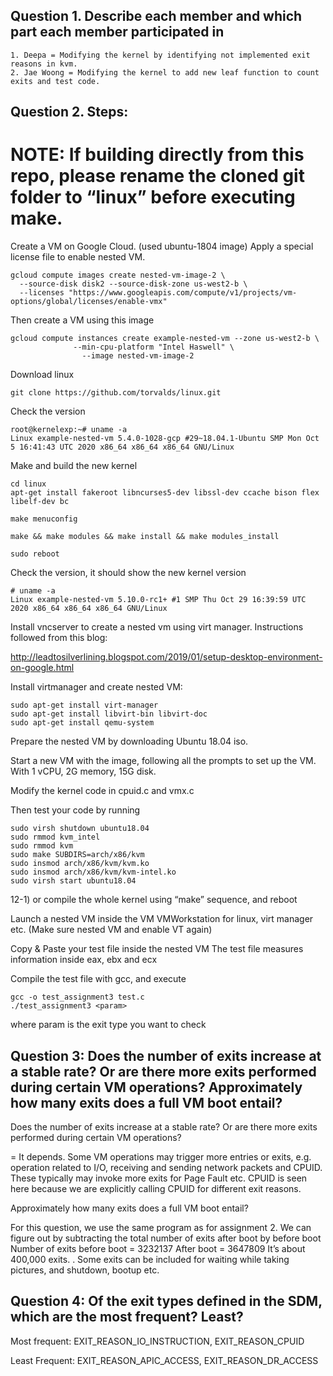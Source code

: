 ## Question 1. Describe each member and which part each member participated in
	1. Deepa = Modifying the kernel by identifying not implemented exit reasons in kvm.
	2. Jae Woong = Modifying the kernel to add new leaf function to count exits and test code.

## Question 2. Steps:
# NOTE: If building directly from this repo, please rename the cloned git folder to “linux” before executing make.
Create a VM on Google Cloud. (used ubuntu-1804 image)
Apply a special license file to enable nested VM.

```
gcloud compute images create nested-vm-image-2 \
  --source-disk disk2 --source-disk-zone us-west2-b \
  --licenses "https://www.googleapis.com/compute/v1/projects/vm-options/global/licenses/enable-vmx"
```
Then create a VM using this image

```
gcloud compute instances create example-nested-vm --zone us-west2-b \
              --min-cpu-platform "Intel Haswell" \
              	--image nested-vm-image-2
```                

Download linux
```
git clone https://github.com/torvalds/linux.git
```

Check the version
```
root@kernelexp:~# uname -a
Linux example-nested-vm 5.4.0-1028-gcp #29~18.04.1-Ubuntu SMP Mon Oct 5 16:41:43 UTC 2020 x86_64 x86_64 x86_64 GNU/Linux
```
Make and build the new kernel

```
cd linux
apt-get install fakeroot libncurses5-dev libssl-dev ccache bison flex libelf-dev bc

make menuconfig

make && make modules && make install && make modules_install

sudo reboot
```

Check the version, it should show the new kernel version
```
# uname -a
Linux example-nested-vm 5.10.0-rc1+ #1 SMP Thu Oct 29 16:39:59 UTC 2020 x86_64 x86_64 x86_64 GNU/Linux
```

Install vncserver to create a nested vm using virt manager. Instructions followed from this blog:

http://leadtosilverlining.blogspot.com/2019/01/setup-desktop-environment-on-google.html

Install virtmanager and create nested VM: 
```
sudo apt-get install virt-manager 
sudo apt-get install libvirt-bin libvirt-doc 
sudo apt-get install qemu-system 
```

Prepare the nested VM by downloading Ubuntu 18.04 iso. 

Start a new VM with the image, following all the prompts to set up the VM. With 1 vCPU, 2G memory, 15G disk.

Modify the kernel code in cpuid.c and vmx.c

Then test your code by running
```
sudo virsh shutdown ubuntu18.04
sudo rmmod kvm_intel
sudo rmmod kvm
sudo make SUBDIRS=arch/x86/kvm
sudo insmod arch/x86/kvm/kvm.ko
sudo insmod arch/x86/kvm/kvm-intel.ko
sudo virsh start ubuntu18.04
```
   
   12-1) or compile the whole kernel using “make” sequence, and reboot


 Launch a nested VM inside the VM
VMWorkstation for linux, virt manager etc.
(Make sure nested VM and enable VT again)


 Copy & Paste your test file inside the nested VM
The test file measures information inside eax, ebx and ecx


 Compile the test file with gcc, and execute
 ```
gcc -o test_assignment3 test.c
./test_assignment3 <param>
```
where param is the exit type you want to check

## Question 3: Does the number of exits increase at a stable rate? Or are there more exits performed during certain VM operations?  Approximately how many exits does a full VM boot entail?

 Does the number of exits increase at a stable rate? Or are there more exits performed during certain VM operations?
 
= It depends. Some VM operations may trigger more entries or exits, e.g. operation related to I/O, receiving and sending network packets and CPUID. These typically may invoke more exits for Page Fault etc. CPUID is seen here because we are explicitly calling CPUID for different exit reasons.

Approximately how many exits does a full VM boot entail?

For this question, we use the same program as for assignment 2. We can figure out by subtracting the total number of exits after boot by before boot
Number of exits before boot = 3232137 After boot = 3647809 It’s about 400,000 exits. . Some exits can be included for waiting while taking pictures, and shutdown, bootup etc.

## Question 4: Of the exit types defined in the SDM, which are the most frequent? Least?

Most frequent: EXIT_REASON_IO_INSTRUCTION, EXIT_REASON_CPUID 

Least Frequent: EXIT_REASON_APIC_ACCESS, EXIT_REASON_DR_ACCESS
 
